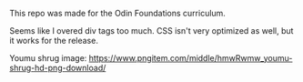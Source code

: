This repo was made for the Odin Foundations curriculum.

Seems like I overed div tags too much.
CSS isn't very optimized as well, but it works for the release.

Youmu shrug image:
https://www.pngitem.com/middle/hmwRwmw_youmu-shrug-hd-png-download/
